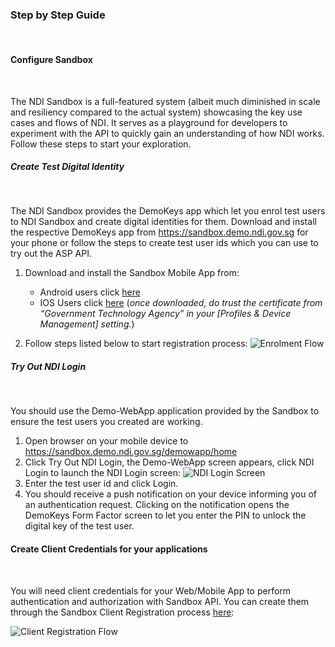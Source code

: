 ### Step by Step Guide
<br/>

#### Configure Sandbox
<br/>

The NDI Sandbox is a full-featured system (albeit much diminished in scale and resiliency compared to the actual system) showcasing the key use cases and flows of NDI.  It serves as a playground for developers to experiment with the API to quickly gain an understanding of how NDI works.  Follow these steps to start your exploration.

##### Create Test Digital Identity
<br/>

The NDI Sandbox provides the DemoKeys app which let you enrol test users to NDI Sandbox and create digital identities for them.  Download and install the respective DemoKeys app from https://sandbox.demo.ndi.gov.sg for your phone or follow the steps to create test user ids which you can use to try out the ASP API.

1. Download and install the Sandbox Mobile App from:
   + Android users click [here](https://bit.ly/2NH3loL)  
   + IOS Users click [here](https://bit.ly/2QyitmR) (_once downloaded, do trust the certificate from “Government Technology Agency” in your [Profiles & Device Management] setting._)

2. Follow steps listed below to start registration process:
   ![Enrolment Flow](/assets/lib/trusted-access/appwebdev/img/enrolmentflow.png)

##### Try Out NDI Login
<br/>

You should use the Demo-WebApp application provided by the Sandbox to ensure the test users you created are working.

1.	Open browser on your mobile device to https://sandbox.demo.ndi.gov.sg/demowapp/home
2.	Click Try Out NDI Login, the Demo-WebApp screen appears, click NDI Login to launch the NDI Login screen:
![NDI Login Screen](/assets/lib/trusted-access/appwebdev/img/ndiloginscreen.png)
3.	Enter the test user id and click Login.
4.	You should receive a push notification on your device informing you of an authentication request. Clicking on the notification opens the DemoKeys Form Factor screen to let you enter the PIN to unlock the digital key of the test user.

#### Create Client Credentials for your applications
<br/>

You will need client credentials for your Web/Mobile App to perform authentication and authorization with Sandbox API.  You can create them through the Sandbox Client Registration process [here](https://sandbox.demo.ndi.gov.sg/clnreg):

![Client Registration Flow](/assets/lib/trusted-access/appwebdev/img/clientregistrationflow.png)

